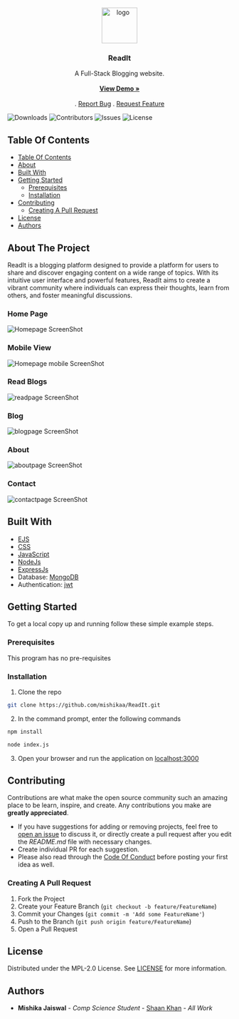 <br/>
<p align="center">
  <a href="https://github.com/mishikaa/ReadIt">
    <img src="/public/images/website_logo.png" alt="logo" width="80" height="80">
  </a>

  <h3 align="center">ReadIt</h3>

  <p align="center">
    A Full-Stack Blogging website.
    <br/>
    <br/>
    <a href="https://readit-um3r.onrender.com/"><strong>View Demo »</strong></a>
    <br/>
    <br/>
    .
    <a href="https://github.com/mishikaa/ReadIt/issues">Report Bug</a>
    .
    <a href="https://github.com/mishikaa/ReadIt/issues">Request Feature</a>
  </p>
</p>

![Downloads](https://img.shields.io/github/downloads/mishikaa/ReadIt/total) 
![Contributors](https://img.shields.io/github/contributors/mishikaa/ReadIt?color=dark-green) 
![Issues](https://img.shields.io/github/issues/mishikaa/ReadIt) 
![License](https://img.shields.io/github/license/mishikaa/ReadIt)

## Table Of Contents

- [Table Of Contents](#table-of-contents)
- [About](#about-the-project)
- [Built With](#built-with)
- [Getting Started](#getting-started)
  - [Prerequisites](#prerequisites)
  - [Installation](#installation)
- [Contributing](#contributing)
  - [Creating A Pull Request](#creating-a-pull-request)
- [License](#license)
- [Authors](#authors)

## About The Project

ReadIt is a blogging platform designed to provide a platform for users to share and discover engaging content on a wide range of topics. With its 
intuitive user interface and powerful features, ReadIt aims to create a vibrant community where individuals can express their thoughts, learn from 
others, and foster meaningful discussions.

### Home Page
![Homepage ScreenShot](screenshots/homepage.png)

### Mobile View
![Homepage mobile ScreenShot](screenshots/mobilePage.png)

### Read Blogs
![readpage ScreenShot](screenshots/readpage.png)

### Blog 
![blogpage ScreenShot](screenshots/blogpage.png)

### About
![aboutpage ScreenShot](screenshots/aboutpage.png)

### Contact 
![contactpage ScreenShot](screenshots/contactpage.png)

## Built With

* [EJS](https://ejs.co/)
* [CSS](https://developer.mozilla.org/en-US/docs/Web/CSS)
* [JavaScript](https://www.javascript.com/)
* [NodeJs](https://nodejs.org/en/about)
* [ExpressJs](https://expressjs.com/)
* Database: [MongoDB](https://www.mongodb.com/)
* Authentication: [jwt](https://jwt.io/)


## Getting Started

To get a local copy up and running follow these simple example steps.

### Prerequisites

This program has no pre-requisites

### Installation

1. Clone the repo

```sh
git clone https://github.com/mishikaa/ReadIt.git
```

2. In the command prompt, enter the following commands

```sh
npm install
```
```sh
node index.js
```

3. Open your browser and run the application on [localhost:3000](http://localhost:3000/)

## Contributing

Contributions are what make the open source community such an amazing place to be learn, inspire, and create. Any contributions you make are **greatly appreciated**.
* If you have suggestions for adding or removing projects, feel free to [open an issue](https://github.com/mishikaa/ReadIt/issues/new) to discuss it, or directly create a pull request after you edit the *README.md* file with necessary changes.
* Create individual PR for each suggestion.
* Please also read through the [Code Of Conduct](https://github.com/mishikaa/ReadIt/blob/main/CODE_OF_CONDUCT.md) before posting your first idea as well.

### Creating A Pull Request

1. Fork the Project
2. Create your Feature Branch (`git checkout -b feature/FeatureName`)
3. Commit your Changes (`git commit -m 'Add some FeatureName'`)
4. Push to the Branch (`git push origin feature/FeatureName`)
5. Open a Pull Request

## License

Distributed under the MPL-2.0 License. See [LICENSE](https://github.com/mishikaa/ReadIt/blob/main/LICENSE.md) for more information.

## Authors

* **Mishika Jaiswal** - *Comp Science Student* - [Shaan Khan](https://github.com/mishikaa/) - *All Work*
